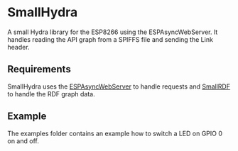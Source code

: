 # SmallHydra

A small Hydra library for the ESP8266 using the ESPAsyncWebServer.
It handles reading the API graph from a SPIFFS file and sending the Link header.

## Requirements

SmallHydra uses the [ESPAsyncWebServer](https://github.com/me-no-dev/ESPAsyncWebServer) to handle requests and [SmallRDF](https://github.com/bergos/smallrdf) to handle the RDF graph data.

## Example

The examples folder contains an example how to switch a LED on GPIO 0 on and off.
